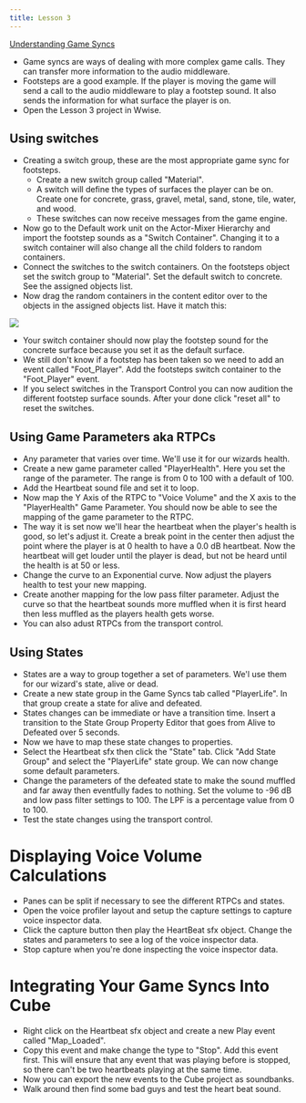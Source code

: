 ```yaml
---
title: Lesson 3
---
```


[Understanding Game Syncs](https://www.audiokinetic.com/courses/wwise101/?source=wwise101&id=understanding_game_syncs)

- Game syncs are ways of dealing with more complex game calls. They can transfer more information to the audio middleware.
- Footsteps are a good example. If the player is moving the game will send a call to the audio middleware to play a footstep sound. It also sends the information for what surface the player is on.
- Open the Lesson 3 project in Wwise.

## Using switches

- Creating a switch group, these are the most appropriate game sync for footsteps.
  - Create a new switch group called "Material".
  - A switch will define the types of surfaces the player can be on. Create one for concrete, grass, gravel, metal, sand, stone, tile, water, and wood.
  - These switches can now receive messages from the game engine.
- Now go to the Default work unit on the Actor-Mixer Hierarchy and import the footstep sounds as a "Switch Container". Changing it to a switch container will also change all the child folders to random containers.
- Connect the switches to the switch containers. On the footsteps object set the switch group to "Material". Set the default switch to concrete. See the assigned objects list.
- Now drag the random containers in the content editor over to the objects in the assigned objects list. Have it match this:

![](https://www.audiokinetic.com/images/wwise101/?source=wwise101&id=images/L4_image16.png)

- Your switch container should now play the footstep sound for the concrete surface because you set it as the default surface.
- We still don't know if a footstep has been taken so we need to add an event called "Foot_Player". Add the footsteps switch container to the "Foot_Player" event.
- If you select switches in the Transport Control you can now audition the different footstep surface sounds. After your done click "reset all" to reset the switches.

## Using Game Parameters aka RTPCs

- Any parameter that varies over time. We'll use it for our wizards health.
- Create a new game parameter called "PlayerHealth". Here you set the range of the parameter. The range is from 0 to 100 with a default of 100.
- Add the Heartbeat sound file and set it to loop.
- Now map the Y Axis of the RTPC to "Voice Volume" and the X axis to the "PlayerHealth" Game Parameter. You should now be able to see the mapping of the game parameter to the RTPC.
- The way it is set now we'll hear the heartbeat when the player's health is good, so let's adjust it. Create a break point in the center then adjust the point where the player is at 0 health to have a 0.0 dB heartbeat. Now the heartbeat will get louder until the player is dead, but not be heard until the health is at 50 or less.
- Change the curve to an Exponential curve. Now adjust the players health to test your new mapping.
- Create another mapping for the low pass filter parameter. Adjust the curve so that the heartbeat sounds more muffled when it is first heard then less muffled as the players health gets worse.
- You can also adust RTPCs from the transport control.

## Using States

- States are a way to group together a set of parameters. We'l use them for our wizard's state, alive or dead.
- Create a new state group in the Game Syncs tab called "PlayerLife". In that group create a state for alive and defeated.
- States changes can be immediate or have a transition time. Insert a transition to the State Group Property Editor that goes from Alive to Defeated over 5 seconds.
- Now we have to map these state changes to properties.
- Select the Heartbeat sfx then click the "State" tab. Click "Add State Group" and select the "PlayerLife" state group. We can now change some default parameters.
- Change the parameters of the defeated state to make the sound muffled and far away then eventfully fades to nothing. Set the volume to -96 dB and low pass filter settings to 100. The LPF is a percentage value from 0 to 100.
- Test the state changes using the transport control.

# Displaying Voice Volume Calculations

- Panes can be split if necessary to see the different RTPCs and states.
- Open the voice profiler layout and setup the capture settings to capture voice inspector data.
- Click the capture button then play the HeartBeat sfx object. Change the states and parameters to see a log of the voice inspector data.
- Stop capture when you're done inspecting the voice inspector data.

# Integrating Your Game Syncs Into Cube

- Right click on the Heartbeat sfx object and create a new Play event called "Map_Loaded".
- Copy this event and make change the type to "Stop". Add this event first. This will ensure that any event that was playing before is stopped, so there can't be two heartbeats playing at the same time.
- Now you can export the new events to the Cube project as soundbanks.
- Walk around then find some bad guys and test the heart beat sound.
